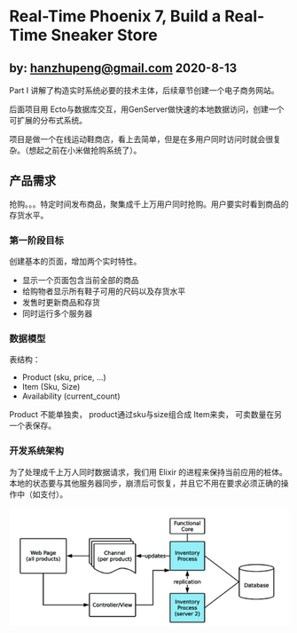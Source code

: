 # Real-Time Phoenix 7, Build a Real-Time Sneaker Store

## by: hanzhupeng@gmail.com 2020-8-13

Part I 讲解了构造实时系统必要的技术主体，后续章节创建一个电子商务网站。

后面项目用 Ecto与数据库交互，用GenServer做快速的本地数据访问，创建一个可扩展的分布式系统。

项目是做一个在线运动鞋商店，看上去简单，但是在多用户同时访问时就会很复杂。（想起之前在小米做抢购系统了）。

## 产品需求

抢购。。。特定时间发布商品，聚集成千上万用户同时抢购。用户要实时看到商品的存货水平。

### 第一阶段目标

创建基本的页面，增加两个实时特性。

- 显示一个页面包含当前全部的商品
- 给购物者显示所有鞋子可用的尺码以及存货水平
- 发售时更新商品和存货
- 同时运行多个服务器

### 数据模型

表结构：

- Product (sku, price, ...)
- Item (Sku, Size)
- Availability (current_count)

Product 不能单独卖， product通过sku与size组合成 Item来卖， 可卖数量在另一个表保存。

### 开发系统架构

为了处理成千上万人同时数据请求，我们用 Elixir 的进程来保持当前应用的桩体。本地的状态要与其他服务器同步，崩溃后可恢复，并且它不用在要求必须正确的操作中（如支付）。

![架构图](images/chap_7_arch.png)

